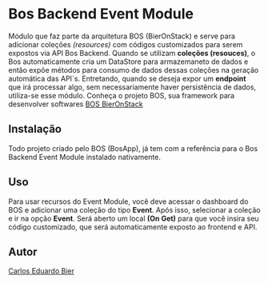 # Bos Backend Event Module


Módulo que faz parte da arquitetura BOS (BierOnStack) e serve para adicionar coleções *(resources)* com códigos customizados para serem expostos via API Bos Backend. Quando se utilizam **coleções (resouces)**, o Bos automaticamente cria um DataStore para armazemaneto de dados e então expõe métodos para consumo de dados dessas coleções na geração automática das API`s. Entretando, quando se deseja expor um **endpoint** que irá processar algo, sem necessariamente haver persistência de dados, utiliza-se esse módulo.
Conheça o projeto BOS, sua framework para desenvolver softwares [BOS BierOnStack](https://github.com/eduardo-bier-bos/bos)


## Instalação


Todo projeto criado pelo BOS (BosApp), já tem com a referência para o Bos Backend Event Module instalado nativamente.


## Uso


Para usar recursos do Event Module, você deve acessar o dashboard do BOS e adicionar uma coleção do tipo **Event**. Após isso, selecionar a coleção e ir na opção **Event**. Será aberto um local **(On Get)** para que você insira seu código customizado, que será automaticamente exposto ao frontend e API.


## Autor

[Carlos Eduardo Bier](https://about.me/eduardo.bier.bos)

